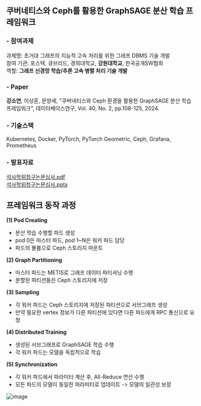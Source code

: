 ## 쿠버네티스와 Ceph를 활용한 GraphSAGE 분산 학습 프레임워크
### - 참여과제
과제명: 초거대 그래프의 지능적 고속 처리를 위한 그래프 DBMS 기술 개발<br>
참여 기관: 포스텍, 큐브리드, 경희대학교, __강원대학교__, 한국공개SW협회<br>
역할: __그래프 신경망 학습/추론 고속 병렬 처리 기술 개발__
### - Paper
__강소연__, 이상훈, 문양세, "쿠버네티스와 Ceph 환경을 활용한 GraphSAGE 분산 학습 프레임워크", 데이타베이스연구, Vol. 40, No. 2, pp.108-125, 2024.
### - 기술스택
Kubernetes, Docker, PyTorch, PyTorch Geometric, Ceph, Grafana, Prometheus
### - 발표자료
[석사학위청구논문심사.pdf](https://github.com/user-attachments/files/19434631/default.pdf) <br>
[석사학위청구논문심사.pptx](https://github.com/user-attachments/files/19434633/default.pptx)

## 프레임워크 동작 과정
__(1) Pod Creating__<br>
- 분산 학습 수행할 파드 생성<br>
- pod 0은 마스터 파드, pod 1~N은 워커 파드 담당<br>
- 파드의 볼륨으로 Ceph 스토리지 마운트<br>

__(2) Graph Partitioning__<br>
- 마스터 파드는 METIS로 그래프 데이터 파티셔닝 수행<br>
- 분할된 파티션들은 Ceph 스토리지에 저장<br>

__(3) Sampling__<br>
- 각 워커 파드는 Ceph 스토리지에 저장된 파티션으로 서브그래프 생성<br>
- 만약 필요한 vertex 정보가 다른 파티션에 있다면 다른 파드에게 RPC 통신으로 요청<br>

__(4) Distributed Training__<br>
- 생성된 서브그래프로 GraphSAGE 학습 수행<br>
- 각 워커 파드는 모델을 독립적으로 학습<br>

__(5) Synchronization__<br>
- 각 워커 파드에서 파라미터 계산 후, All-Reduce 연산 수행<br>
- 모든 파드의 모델이 동일한 파라미터로 업데이트 -> 모델의 일관성 보장<br>

![image](https://github.com/user-attachments/assets/893e59a1-a2b0-4ef3-bc31-a49d8c124519)
